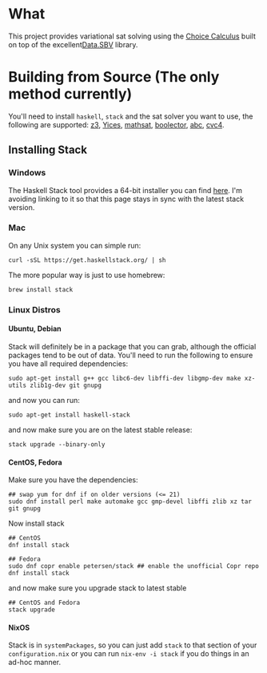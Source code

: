 # What
This project provides variational sat solving using the [Choice
Calculus](http://web.engr.oregonstate.edu/~walkiner/projects/choice-calculus.html)
built on top of the
excellent[Data.SBV](https://hackage.haskell.org/package/sbv-7.5/docs/Data-SBV.html)
library.

# Building from Source (The only method currently)
You'll need to install `haskell`, `stack` and the sat solver you want to use, the following are supported: [z3](https://github.com/Z3Prover/z3/wiki), [Yices](http://yices.csl.sri.com/), [mathsat](http://mathsat.fbk.eu/), [boolector](https://boolector.github.io/), [abc](https://people.eecs.berkeley.edu/~alanmi/abc/), [cvc4](http://cvc4.cs.stanford.edu/web/).

## Installing Stack

### Windows
The Haskell Stack tool provides a 64-bit installer you can find
[here](https://docs.haskellstack.org/en/stable/README/#how-to-install). I'm
avoiding linking to it so that this page stays in sync with the latest stack
version.

### Mac
On any Unix system you can simple run:
```
curl -sSL https://get.haskellstack.org/ | sh
```

The more popular way is just to use homebrew:
```
brew install stack
```

### Linux Distros

#### Ubuntu, Debian
Stack will definitely be in a package that you can grab, although the official
packages tend to be out of data. You'll need to run the following to ensure you
have all required dependencies:

```
sudo apt-get install g++ gcc libc6-dev libffi-dev libgmp-dev make xz-utils zlib1g-dev git gnupg
```

and now you can run:

```
sudo apt-get install haskell-stack
```

and now make sure you are on the latest stable release:
```
stack upgrade --binary-only
```

#### CentOS, Fedora

Make sure you have the dependencies:

```
## swap yum for dnf if on older versions (<= 21)
sudo dnf install perl make automake gcc gmp-devel libffi zlib xz tar git gnupg
```

Now install stack

```
## CentOS
dnf install stack

## Fedora
sudo dnf copr enable petersen/stack ## enable the unofficial Copr repo
dnf install stack
```

and now make sure you upgrade stack to latest stable

```
## CentOS and Fedora
stack upgrade
```

#### NixOS
Stack is in `systemPackages`, so you can just add `stack` to that section of
your `configuration.nix` or you can run `nix-env -i stack` if you do things in
an ad-hoc manner.
